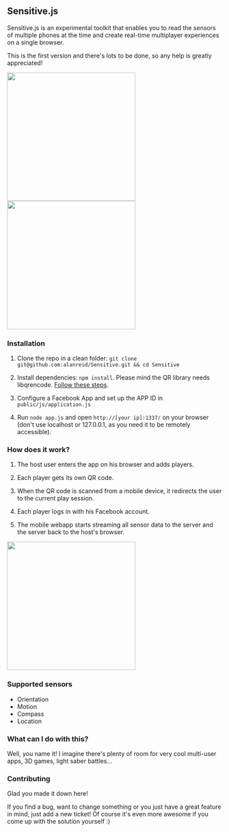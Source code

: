 ## Sensitive.js
Sensitive.js is an experimental toolkit that enables you to read the sensors of multiple phones at the time and create real-time multiplayer experiences on a single browser.

This is the first version and there's lots to be done, so any help is greatly appreciated!

<img src="http://f.cl.ly/items/3Z140G2p341D38462J44/Screen%20Shot%202013-03-29%20at%202.44.46%20PM.png" height="300" />

<img src="http://cl.ly/image/2e1n030Z2V2d/2013-03-29%2014.52.33.png" height="300" />

### Installation

1. Clone the repo in a clean folder: `git clone git@github.com:alanreid/Sensitive.git && cd Sensitive`

2. Install dependencies: `npm install`. Please mind the QR library needs libqrencode. [Follow these steps](https://github.com/bcelenza/node-qr).

3. Configure a Facebook App and set up the APP ID in `public/js/application.js`

4. Run `node app.js` and open `http://[your ip]:1337/` on your browser (don't use localhost or 127.0.0.1, as you need it to be remotely accessible).


### How does it work?
1. The host user enters the app on his browser and adds players.

2. Each player gets its own QR code.

3. When the QR code is scanned from a mobile device, it redirects the user to the current play session.

4. Each player logs in with his Facebook account.

5. The mobile webapp starts streaming all sensor data to the server and the server back to the host's browser.

<img src="https://www.lucidchart.com/publicSegments/view/5155c738-1148-47aa-9ab0-0aa40a000cd9/image.png" height="300" />


### Supported sensors
* Orientation
* Motion
* Compass
* Location


### What can I do with this?
Well, you name it! I imagine there's plenty of room for very cool multi-user apps, 3D games, light saber battles… 


### Contributing
Glad you made it down here! 

If you find a bug, want to change something or you just have a great feature in mind, just add a new ticket! Of course it's even more awesome if you come up with the solution yourself :) 
